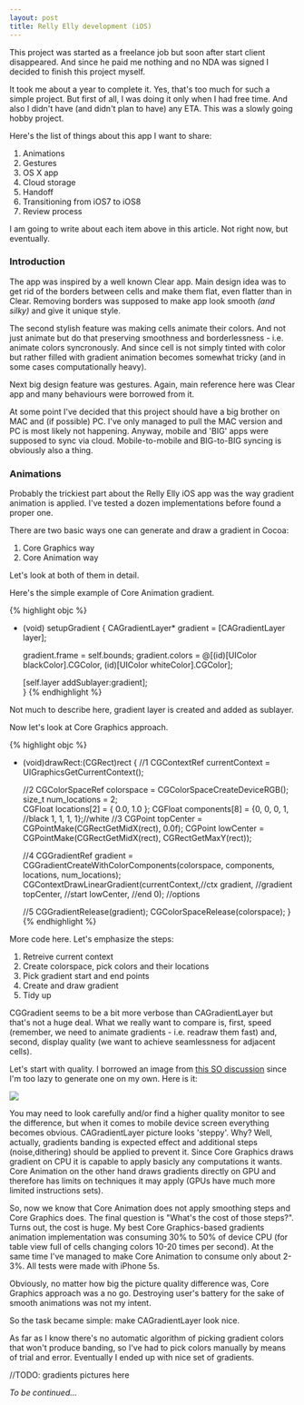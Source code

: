 ```yaml
---
layout: post
title: Relly Elly development (iOS)
---
```


This project was started as a freelance job but soon after start client disappeared. And since he paid me nothing and no NDA was signed I decided to finish this project myself.

It took me about a year to complete it. 
Yes, that's too much for such a simple project. But first of all, I was doing it only when I had free time. And also I didn't have (and didn't plan to have) any ETA. This was a slowly going hobby project.

Here's the list of things about this app I want to share:

<ol start="1">
  <li> Animations</li>
  <li> Gestures</li>
  <li> OS X app</li>
  <li> Cloud storage</li>
  <li> Handoff</li>
  <li> Transitioning from iOS7 to iOS8</li>
  <li> Review process</li>
</ol>

I am going to write about each item above in this article. Not right now, but eventually.

### Introduction

The app was inspired by a well known Clear app. 
Main design idea was to get rid of the borders between cells and make them flat, even flatter than in Clear.
Removing borders was supposed to make app look smooth *(and silky)* and give it unique style. 

The second stylish feature was making cells animate their colors. And not just animate but do that preserving smoothness and borderlessness - i.e. animate colors syncronously. And since cell is not simply tinted with color but rather filled with gradient animation becomes somewhat tricky (and in some cases computationally heavy).

Next big design feature was gestures. Again, main reference here was  Clear app and many behaviours were borrowed from it.

At some point I've decided that this project should have a big brother on MAC and (if possible) PC. I've only managed to pull the MAC version and PC is most likely not happening. 
Anyway, mobile and 'BIG' apps were supposed to sync via cloud. Mobile-to-mobile and BIG-to-BIG syncing is obviously also a thing.

### Animations

Probably the trickiest part about the Relly Elly iOS app was the way gradient animation is applied. I've tested a dozen implementations before found a proper one. 

There are two basic ways one can generate and draw a gradient in Cocoa:

1. Core Graphics way
2. Core Animation way

Let's look at both of them in detail.

Here's the simple example of Core Animation gradient.

{% highlight objc %}
- (void) setupGradient
{
    CAGradientLayer* gradient = [CAGradientLayer layer];
    
    gradient.frame = self.bounds;
    gradient.colors = @[(id)[UIColor blackColor].CGColor, 
                        (id)[UIColor whiteColor].CGColor];

    [self.layer addSublayer:gradient];        
}
{% endhighlight %}

Not much to describe here, gradient layer is created and added as sublayer. 

Now let's look at Core Graphics approach.

{% highlight objc %}
- (void)drawRect:(CGRect)rect
{
    //1
    CGContextRef currentContext = UIGraphicsGetCurrentContext();
    
    //2
    CGColorSpaceRef colorspace = CGColorSpaceCreateDeviceRGB();
    size_t num_locations = 2;        
    CGFloat locations[2] = { 0.0, 1.0 };
    CGFloat components[8] = {0, 0, 0, 1, //black
                             1, 1, 1, 1};//white
    //3
    CGPoint topCenter = CGPointMake(CGRectGetMidX(rect), 0.0f);
    CGPoint lowCenter = CGPointMake(CGRectGetMidX(rect), 
                                    CGRectGetMaxY(rect));

    //4
    CGGradientRef gradient = 
    	CGGradientCreateWithColorComponents(colorspace, 
    	                                    components,
    	                                    locations,
    	                                    num_locations);
    CGContextDrawLinearGradient(currentContext,//ctx
                                gradient,      //gradient
                                topCenter,     //start
                                lowCenter,     //end
                                0);            //options
    
    //5
    CGGradientRelease(gradient);
    CGColorSpaceRelease(colorspace);
}
{% endhighlight %}

More code here. Let's emphasize the steps:

1. Retreive current context
2. Create colorspace, pick colors and their locations 
3. Pick gradient start and end points
4. Create and draw gradient
5. Tidy up

CGGradient seems to be a bit more verbose than CAGradientLayer but that's not a huge deal. What we really want to compare is, first, speed (remember, we need to animate gradients - i.e. readraw them fast) and, second, display quality (we want to achieve seamlessness for adjacent cells).

Let's start with quality. I borrowed an image from [this SO discussion](http://stackoverflow.com/questions/422066/gradients-on-uiview-and-uilabels-on-iphone) since I'm too lazy to generate one on my own. Here is it:

![](http://i.stack.imgur.com/NlPaw.png)

You may need to look carefully and/or find a higher quality monitor to see the difference, but when it comes to mobile device screen everything becomes obvious. CAGradientLayer picture looks 'steppy'. Why? Well, actually, gradients banding is expected effect and additional steps (noise,dithering) should be applied to prevent it. Since Core Graphics draws gradient on CPU it is capable to apply basicly any computations it wants.
Core Animation on the other hand draws gradients directly on GPU and therefore has limits on techniques it may apply (GPUs have much more limited instructions sets).

So, now we know that Core Animation does not apply smoothing steps and Core Graphics does. The final question is "What's the cost of those steps?". Turns out, the cost is huge. 
My best Core Graphics-based gradients animation implementation was consuming 30% to 50% of device CPU (for table view full of cells changing colors 10-20 times per second). At the same time I've managed to make Core Animation to consume only about 2-3%. All tests were made with iPhone 5s. 

Obviously, no matter how big the picture quality difference was, Core Graphics approach was a no go. Destroying user's battery for the sake of smooth animations was not my intent.

So the task became simple: make CAGradientLayer look nice. 

As far as I know there's no automatic algorithm of picking gradient colors that won't produce banding, so I've had to pick colors manually by means of trial and error. Eventually I ended up with nice set of gradients.

//TODO: gradients pictures here 



*To be continued...*
